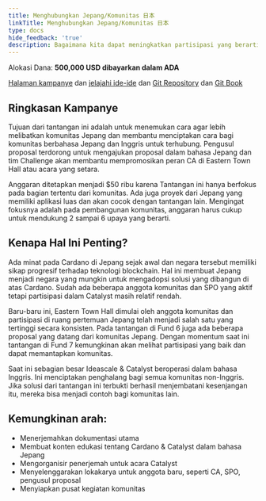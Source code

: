 ```yaml
---
title: Menghubungkan Jepang/Komunitas 日本
linkTitle: Menghubungkan Jepang/Komunitas 日本
type: docs
hide_feedback: 'true'
description: Bagaimana kita dapat meningkatkan partisipasi yang berarti di antara komunitas dalam 6 bulan ke depan?
---
```


Alokasi Dana: **500,000 USD dibayarkan dalam ADA**

[Halaman kampanye](https://cardano.ideascale.com/a/campaign-home/26238) dan [jelajahi ide-ide](https://cardano.ideascale.com/a/ideas/top/campaign-filter/byids/campaigns/26238/stage/unspecified) dan [Git Repository](https://github.com/Catalyst-Challenges/F7-Connecting-Japan-Community) dan [Git Book](https://quality-assurance-dao.gitbook.io/catalyst-fund-7-challenges/fund-7/daos-love-cardano)

## Ringkasan Kampanye

Tujuan dari tantangan ini adalah untuk menemukan cara agar lebih melibatkan komunitas Jepang dan membantu menciptakan cara bagi komunitas berbahasa Jepang dan Inggris untuk terhubung. Pengusul proposal terdorong untuk mengajukan proposal dalam bahasa Jepang dan tim Challenge akan membantu mempromosikan peran CA di Eastern Town Hall atau acara yang setara.

Anggaran ditetapkan menjadi $50 ribu karena Tantangan ini hanya berfokus pada bagian tertentu dari komunitas. Ada juga proyek dari Jepang yang memiliki aplikasi luas dan akan cocok dengan tantangan lain. Mengingat fokusnya adalah pada pembangunan komunitas, anggaran harus cukup untuk mendukung 2 sampai 6 upaya yang berarti.

## Kenapa Hal Ini Penting?

Ada minat pada Cardano di Jepang sejak awal dan negara tersebut memiliki sikap progresif terhadap teknologi blockchain. Hal ini membuat Jepang menjadi negara yang mungkin untuk mengadopsi solusi yang dibangun di atas Cardano. Sudah ada beberapa anggota komunitas dan SPO yang aktif tetapi partisipasi dalam Catalyst masih relatif rendah.

Baru-baru ini, Eastern Town Hall dimulai oleh anggota komunitas dan partisipasi di ruang pertemuan Jepang telah menjadi salah satu yang tertinggi secara konsisten. Pada tantangan di Fund 6 juga ada beberapa proposal yang datang dari komunitas Jepang. Dengan momentum saat ini tantangan di Fund 7 kemungkinan akan melihat partisipasi yang baik dan dapat memantapkan komunitas.

Saat ini sebagian besar Ideascale &amp; Catalyst beroperasi dalam bahasa Inggris. Ini menciptakan penghalang bagi semua komunitas non-Inggris. Jika solusi dari tantangan ini terbukti berhasil menjembatani kesenjangan itu, mereka bisa menjadi contoh bagi komunitas lain.

## Kemungkinan arah:

- Menerjemahkan dokumentasi utama
- Membuat konten edukasi tentang Cardano &amp; Catalyst dalam bahasa Jepang
- Mengorganisir penerjemah untuk acara Catalyst
- Menyelenggarakan lokakarya untuk anggota baru, seperti CA, SPO, pengusul proposal
- Menyiapkan pusat kegiatan komunitas
